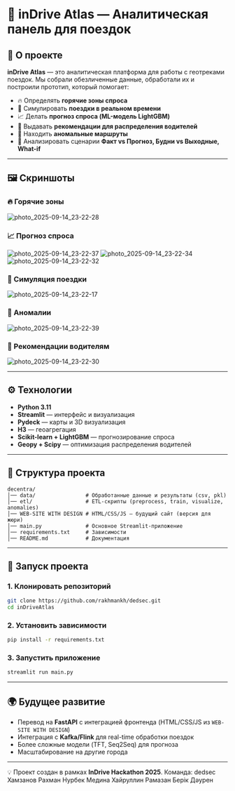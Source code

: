 # 🚕 inDrive Atlas — Аналитическая панель для поездок

## 📌 О проекте

**inDrive Atlas** — это аналитическая платформа для работы с геотреками поездок.
Мы собрали обезличенные данные, обработали их и построили прототип, который помогает:

* 🔥 Определять **горячие зоны спроса**
* 🚕 Симулировать **поездки в реальном времени**
* 📈 Делать **прогноз спроса (ML-модель LightGBM)**
* 📲 Выдавать **рекомендации для распределения водителей**
* 🚨 Находить **аномальные маршруты**
* 🤔 Анализировать сценарии **Факт vs Прогноз, Будни vs Выходные, What-if**

---

## 🖼️ Скриншоты

### 🔥 Горячие зоны

![photo_2025-09-14_23-22-28](https://github.com/user-attachments/assets/0a2b6a1b-e48b-40bc-a860-7a76264fe8c5)


### 📈 Прогноз спроса

![photo_2025-09-14_23-22-37](https://github.com/user-attachments/assets/1bf85424-24a3-4219-b6e4-69c509b93c95)
![photo_2025-09-14_23-22-34](https://github.com/user-attachments/assets/8055c44f-2952-4d66-a905-2dd4ee988d23)
![photo_2025-09-14_23-22-32](https://github.com/user-attachments/assets/a2450b20-1d2a-4de6-8f26-17f8ff71757b)


### 🚕 Симуляция поездки

![photo_2025-09-14_23-22-17](https://github.com/user-attachments/assets/eda2bc05-e490-4392-98d9-102954f4a67b)

### 🚨 Аномалии

![photo_2025-09-14_23-22-39](https://github.com/user-attachments/assets/f37cae85-a678-4011-a4f3-9cf30f2411d3)


### 📲 Рекомендации водителям

![photo_2025-09-14_23-22-30](https://github.com/user-attachments/assets/4df3c6f5-6e0f-4acf-98b6-4798844aa1ae)


---

## ⚙️ Технологии

* **Python 3.11**
* **Streamlit** — интерфейс и визуализация
* **Pydeck** — карты и 3D визуализация
* **H3** — геоагрегация
* **Scikit-learn + LightGBM** — прогнозирование спроса
* **Geopy + Scipy** — оптимизация распределения водителей

---

## 📂 Структура проекта

```
decentra/
│── data/                # Обработанные данные и результаты (csv, pkl)
│── etl/                 # ETL-скрипты (preprocess, train, visualize, anomalies)
│── WEB-SITE WITH DESIGN # HTML/CSS/JS — будущий сайт (версия для жюри)
│── main.py              # Основное Streamlit-приложение
│── requirements.txt     # Зависимости
│── README.md            # Документация
```

---

## 🚀 Запуск проекта

### 1. Клонировать репозиторий

```bash
git clone https://github.com/rakhmankh/dedsec.git
cd inDriveAtlas
```

### 2. Установить зависимости

```bash
pip install -r requirements.txt
```

### 3. Запустить приложение

```bash
streamlit run main.py
```

---

## 🌍 Будущее развитие

* Перевод на **FastAPI** с интеграцией фронтенда (HTML/CSS/JS из `WEB-SITE WITH DESIGN`)
* Интеграция с **Kafka/Flink** для real-time обработки поездок
* Более сложные модели (TFT, Seq2Seq) для прогноза
* Масштабирование на другие города

---

💡 Проект создан в рамках **InDrive Hackathon 2025**. Команда: dedsec
Хамзанов Рахман
Нурбек Медина
Хайруллин Рамазан
Берік Дәурен
